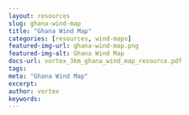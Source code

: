 ```yaml
---
layout: resources
slug: ghana-wind-map
title: "Ghana Wind Map"
categories: [resources, wind-maps]
featured-img-url: ghana-wind-map.png
featured-img-alt: Ghana Wind Map
docs-url: vortex_3km_ghana_wind_map_resource.pdf
tags:
meta: "Ghana Wind Map"
excerpt: 
author: vortex
keywords: 
---
```


